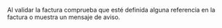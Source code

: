 Al validar la factura comprueba que esté definida alguna referencia en la factura o muestra un mensaje de aviso.
